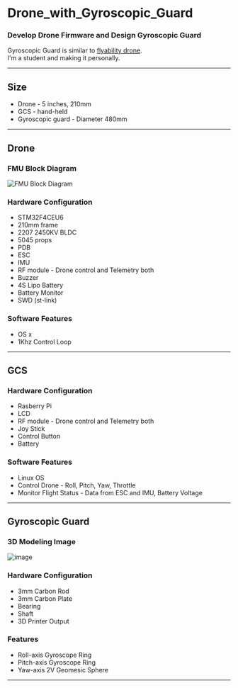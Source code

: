 # Drone_with_Gyroscopic_Guard

### Develop Drone Firmware and Design Gyroscopic Guard

Gyroscopic Guard is similar to [flyability drone](https://www.flyability.com/).  
I'm a student and making it personally.
 
---

## Size
- Drone - 5 inches, 210mm
- GCS - hand-held
- Gyroscopic guard - Diameter 480mm

---

## Drone

### FMU Block Diagram

![FMU Block Diagram](https://user-images.githubusercontent.com/48342925/117300001-197e8380-aeb4-11eb-9904-a98ef876119a.png)

### Hardware Configuration

- STM32F4CEU6   
- 210mm frame  
- 2207 2450KV BLDC  
- 5045 props  
- PDB  
- ESC  
- IMU  
- RF module - Drone control and Telemetry both   
- Buzzer  
- 4S Lipo Battery  
- Battery Monitor  
- SWD (st-link)  

### Software Features

- OS x
- 1Khz Control Loop  

---
## GCS

### Hardware Configuration 

- Rasberry Pi  
- LCD  
- RF module - Drone control and Telemetry both   
- Joy Stick  
- Control Button
- Battery

### Software Features

- Linux OS
- Control Drone - Roll, Pitch, Yaw, Throttle
- Monitor Flight Status - Data from ESC and IMU, Battery Voltage

--- 

## Gyroscopic Guard

### 3D Modeling Image
![image](https://user-images.githubusercontent.com/48342925/117300397-7843fd00-aeb4-11eb-91a1-5b9b1473b542.png)


### Hardware Configuration

- 3mm Carbon Rod
- 3mm Carbon Plate
- Bearing
- Shaft
- 3D Printer Output

### Features

- Roll-axis Gyroscope Ring
- Pitch-axis Gyroscope Ring
- Yaw-axis 2V Geomesic Sphere

---
